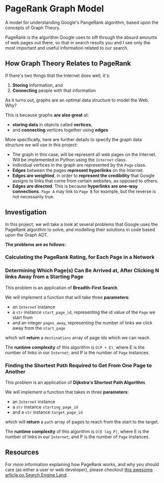 # PageRank Graph Model

A model for understanding Google's PangeRank algorithm, based upon the concepts of Graph Theory.

PageRank is the algorithm Google uses to sift through the absurd amounts of web pages out there, so that in search results you and I see only the most important and useful information related to our search.

## How Graph Theory Relates to PageRank

If there's two things that the Internet does well, it's:

1. **Storing** Information, and
2. **Connecting** people with that information

As it turns out, graphs are an optimal data structure to model the Web. Why? 

This is because graphs **are also great** at:

- **storing data** in objects called **vertices**,
- and **connecting** vertices together using **edges**

More specifically, here are further details to specify the graph data structure we will use in this project:

- The graph in this case, will be represent all web pages on the Internet. Will be implemented in Python using the ```Internet``` class.
- Individual vertices in the graph are represented by the ```Page``` class.
- **Edges** between the pages **represent hyperlinks** on the Internet.
- **Edges are weighted**, in order to **represent the credibility** that Google assigns to links that come from certain websites, as opposed to others.
- **Edges are directed**. This is because **hyperlinks are one-way connections**. ```Page A``` may link to ```Page B``` for example, but the reverse is not necessarily true.

## Investigation

In this project, we will take a look at several problems that Google uses the PageRank algorithm to solve, and modelling their solutions in code based upon the Graph ADT.

**The problems are as follows:**

### Calculating the PageRank Rating, for Each Page in a Network



### Determining Which Page(s) Can Be Arrived at,  After Clicking N links Away from a Starting Page

This problem is an application of **Breadth-First Search**.

We will implement a function that will take three **parameters**:

- an ```Internet``` instance
- a ```str``` instance ```start_page_id```, representing the id value of the ```Page``` we start from
- and an integer ```pages_away```, representing the number of links we click away from the ```start_page```

which will **return** a ```destinations``` array of page ids which we can reach.

The **runtime complexity** of this algorithm is ```O(P + E)```, where E is the number of links in our ```Internet```, and P is the number of ```Page``` instances.

### Finding the Shortest Path Required to Get From One Page to Another

This problem is an application of **Dijkstra's Shortest Path Algorithm**.

We will implement a function that takes in three **parameters**:

- an ```Internet``` instance
- a ```str``` instance ```starting_page_id```
- and a ```str``` instance ```target_page_id```

which will **return** a ```path``` array of pages to reach from the start to the target.

The **runtime complexity** of this algorithm is ```O(E log P)```, where E is the number of links in our ```Internet```, and P is the number of ```Page``` instances.

## Resources

For more information explaining how PageRank works, and why you should care (as either a user or web developer), please checkout [this awesome article on Search Engine Land](https://searchengineland.com/what-is-google-pagerank-a-guide-for-searchers-webmasters-11068).

